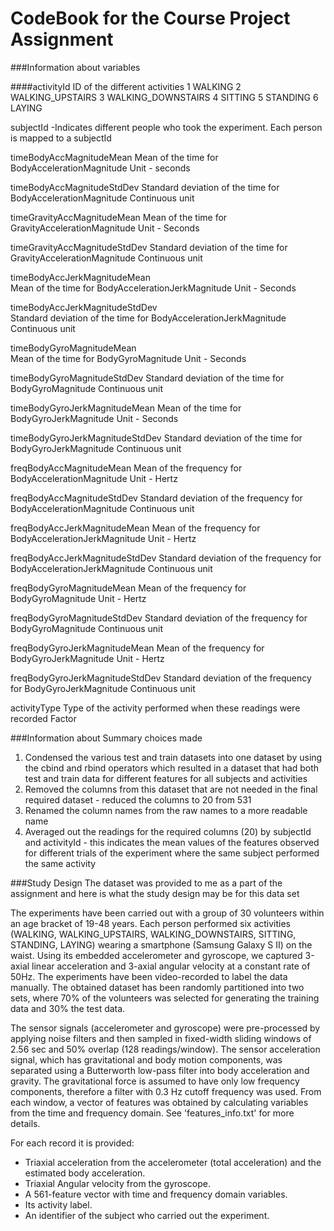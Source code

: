 CodeBook for the Course Project Assignment
===========================================

###Information about variables

####activityId
	ID of the different activities 
	1 WALKING
	2 WALKING_UPSTAIRS
	3 WALKING_DOWNSTAIRS
	4 SITTING
	5 STANDING
	6 LAYING

subjectId
	-Indicates different people who took the experiment. Each person is mapped to a subjectId
	
timeBodyAccMagnitudeMean
	Mean of the time for BodyAccelerationMagnitude
	Unit - seconds

timeBodyAccMagnitudeStdDev
	Standard deviation of the time for BodyAccelerationMagnitude
	Continuous unit
	
timeGravityAccMagnitudeMean
	Mean of the time for GravityAccelerationMagnitude
	Unit - Seconds
	
timeGravityAccMagnitudeStdDev
	Standard deviation of the time for GravityAccelerationMagnitude
	Continuous unit

timeBodyAccJerkMagnitudeMean	
	Mean of the time for BodyAccelerationJerkMagnitude
	Unit - Seconds

timeBodyAccJerkMagnitudeStdDev	
	Standard deviation of the time for BodyAccelerationJerkMagnitude
	Continuous unit
	
timeBodyGyroMagnitudeMean	
	Mean of the time for BodyGyroMagnitude
	Unit - Seconds

timeBodyGyroMagnitudeStdDev	
	Standard deviation of the time for BodyGyroMagnitude
	Continuous unit
	
timeBodyGyroJerkMagnitudeMean
	Mean of the time for BodyGyroJerkMagnitude
	Unit - Seconds	

timeBodyGyroJerkMagnitudeStdDev	
	Standard deviation of the time for BodyGyroJerkMagnitude
	Continuous unit
	
freqBodyAccMagnitudeMean
	Mean of the frequency for BodyAccelerationMagnitude
	Unit - Hertz
	
freqBodyAccMagnitudeStdDev
	Standard deviation of the frequency for BodyAccelerationMagnitude
	Continuous unit
	
freqBodyAccJerkMagnitudeMean
	Mean of the frequency for BodyAccelerationJerkMagnitude
	Unit - Hertz
	
freqBodyAccJerkMagnitudeStdDev
	Standard deviation of the frequency for BodyAccelerationJerkMagnitude
	Continuous unit
		
freqBodyGyroMagnitudeMean
	Mean of the frequency for BodyGyroMagnitude
	Unit - Hertz
	
freqBodyGyroMagnitudeStdDev	
	Standard deviation of the frequency for BodyGyroMagnitude
	Continuous unit
	
freqBodyGyroJerkMagnitudeMean
	Mean of the frequency for BodyGyroJerkMagnitude
	Unit - Hertz
		
freqBodyGyroJerkMagnitudeStdDev	
	Standard deviation of the frequency for BodyGyroJerkMagnitude
	Continuous unit
	
activityType
	Type of the activity performed when these readings were recorded
	Factor
	
###Information about Summary choices made

1. Condensed the various test and train datasets into one dataset by using the cbind and rbind operators which resulted in a dataset that had both test and train data for different features for all subjects and activities
2. Removed the columns from this dataset that are not needed in the final required dataset - reduced the columns to 20 from 531
3. Renamed the column names from the raw names to a more readable name
4. Averaged out the readings for the required columns (20) by subjectId and activityId - this indicates the mean values of the features observed for different trials of the experiment where the same subject performed the same activity

###Study Design
The dataset was provided to me as a part of the assignment and here is what the study design may be for this data set

The experiments have been carried out with a group of 30 volunteers within an age bracket of 19-48 years. Each person performed six activities (WALKING, WALKING_UPSTAIRS, WALKING_DOWNSTAIRS, SITTING, STANDING, LAYING) wearing a smartphone (Samsung Galaxy S II) on the waist. Using its embedded accelerometer and gyroscope, we captured 3-axial linear acceleration and 3-axial angular velocity at a constant rate of 50Hz. The experiments have been video-recorded to label the data manually. The obtained dataset has been randomly partitioned into two sets, where 70% of the volunteers was selected for generating the training data and 30% the test data. 

The sensor signals (accelerometer and gyroscope) were pre-processed by applying noise filters and then sampled in fixed-width sliding windows of 2.56 sec and 50% overlap (128 readings/window). The sensor acceleration signal, which has gravitational and body motion components, was separated using a Butterworth low-pass filter into body acceleration and gravity. The gravitational force is assumed to have only low frequency components, therefore a filter with 0.3 Hz cutoff frequency was used. From each window, a vector of features was obtained by calculating variables from the time and frequency domain. See 'features_info.txt' for more details. 

For each record it is provided:
- Triaxial acceleration from the accelerometer (total acceleration) and the estimated body acceleration.
- Triaxial Angular velocity from the gyroscope. 
- A 561-feature vector with time and frequency domain variables. 
- Its activity label. 
- An identifier of the subject who carried out the experiment.